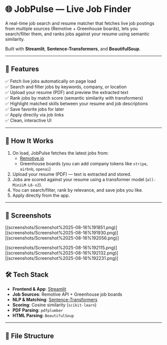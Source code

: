 # 🌐 JobPulse — Live Job Finder

A real-time job search and resume matcher that fetches live job postings from multiple sources (Remotive + Greenhouse boards), lets you search/filter them, and ranks jobs against your resume using semantic similarity.  

Built with **Streamlit**, **Sentence-Transformers**, and **BeautifulSoup**.

---

## 🚀 Features

✅ Fetch live jobs automatically on page load  
✅ Search and filter jobs by keywords, company, or location  
✅ Upload your resume (PDF) and preview the extracted text  
✅ Rank jobs by match score (semantic similarity with transformers)  
✅ Highlight matched skills between your resume and job descriptions  
✅ Save favorite jobs for later  
✅ Apply directly via job links  
✅ Clean, interactive UI  

---

## 🧠 How It Works

1. On load, JobPulse fetches the latest jobs from:
   - [Remotive.io](https://remotive.io)
   - Greenhouse boards (you can add company tokens like `stripe`, `airbnb`, `openai`)
2. Upload your resume (PDF) — text is extracted and stored.
3. Jobs are scored against your resume using a transformer model (`all-MiniLM-L6-v2`).
4. You can search/filter, rank by relevance, and save jobs you like.
5. Apply directly from the app.

---

## 📸 Screenshots

[(screenshots/Screenshot%2025-08-16%191851.png)]    [(screenshots/Screenshot%2025-08-16%191930.png)]   [(screenshots/Screenshot%2025-08-16%192056.png)]

[(screenshots/Screenshot%2025-08-16%192115.png)]    [(screenshots/Screenshot%2025-08-16%192132.png)]   [(screenshots/Screenshot%2025-08-16%192231.png)]

## 🛠️ Tech Stack

- **Frontend & App**: [Streamlit](https://streamlit.io/)  
- **Job Sources**: Remotive API + Greenhouse job boards  
- **NLP & Matching**: [Sentence-Transformers](https://www.sbert.net/)  
- **Scoring**: Cosine similarity (`scikit-learn`)  
- **PDF Parsing**: `pdfplumber`  
- **HTML Parsing**: `BeautifulSoup`  

---

## 📂 File Structure






